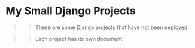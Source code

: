 # My Small Django Projects



>> These are some Django projects that have not been deployed.

>> Each project has its own document.
